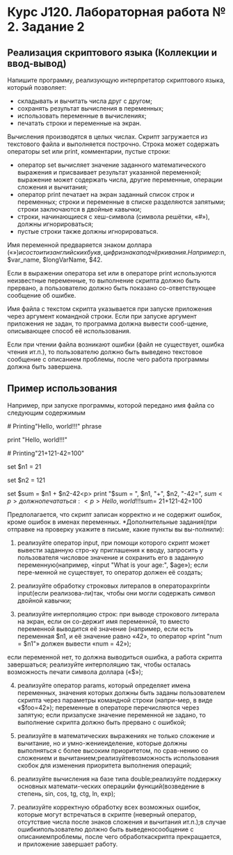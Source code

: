 # Курс J120. Лабораторная работа № 2. Задание 2
## Реализация скриптового языка (Коллекции и ввод-вывод)

Напишите программу, реализующую интерпретатор скриптового языка, который позволяет:
- складывать и вычитать числа друг с другом;
- сохранять результат вычисления в переменных;
- использовать переменные в вычислениях;
- печатать строки и переменные на экран.<p>

Вычисления производятся в целых числах.
Скрипт загружается из текстового файла и выполняется построчно. Строка может содержать операторы set или print, комментарии, пустые строки:
- оператор set вычисляет значение заданного математического выражения и присваивает результат указанной переменной; выражение может содержать числа, другие переменные, операции сложения и вычитания;
- оператор print печатает на экран заданный список строк и переменных; строки и переменные в списке разделяются запятыми; строки заключаются в двойные кавычки;
- строки, начинающиеся с хеш-символа (символа решётки, «#»), должны игнорироваться;
- пустые строки также должны игнорироваться.<p>

Имя переменной предваряется знаком доллара («$») и состоит из английских букв, цифр и знака подчёркивания. Например:$n, $var_name, $longVarName, $42.<p>

Если в выражении оператора set или в операторе print используются неизвестные переменные, то выполнение скрипта должно быть прервано, а пользователю должно быть показано со-ответствующее сообщение об ошибке.<p>

Имя файла с текстом скрипта указывается при запуске приложения через аргумент командной строки. Если при запуске аргумент приложения не задан, то программа должна вывести сооб-щение, описывающее способ её использования.<p>

Если при чтении файла возникают ошибки (файл не существует, ошибка чтения ит.п.), то пользователю должно быть выведено текстовое сообщение с описанием проблемы, после чего работа программы должна быть завершена.<p>

## Пример использования
Например, при запуске программы, которой передано имя файла со следующим содержимым

\# Printing"Hello, world!!!" phrase<p>
print "Hello, world!!!"

\# Printing"21+121-42=100"<p>

set $n1 = 21<p>
set $n2 = 121<p>
set $sum = $n1 + $n2-42<p>
print "$sum = ", $n1, "+", $n2, "-42=", $sum<p>
должно печататься:<p>
Hello, world!!!$sum= 21+121-42=100

Предполагается, что скрипт записан корректно и не содержит ошибок, кроме ошибок в именах переменных.
*Дополнительные задания(при отправке на проверку укажите в письме, какие пункты вы вы-полнили):

1) реализуйте оператор input, при помощи которого скрипт может вывести заданную стро-ку приглашения к вводу, запросить у пользователя числовое значение и сохранить его в заданную переменную(например, «input "What is your age:", $age»); если пере-менной не существует, то оператор должен её создать;

2) реализуйте обработку строковых литералов в операторахprintи input(если реализова-ли)так, чтобы они могли содержать символ двойной кавычки;

3) реализуйте интерполяцию строк: при выводе строкового литерала на экран, если он со-держит имя переменной, то вместо переменной выводится её значение (например, если есть переменная $n1, и её значение равно «42», то оператор «print "num = $n1"» должен вывести «num = 42»);

если переменной нет, то должна выводиться ошибка, а работа скрипта завершаться;
реализуйте интерполяцию так, чтобы осталась возможность печати символа доллара («$»);

4) реализуйте оператор params, который определяет имена переменных, значения которых должны быть заданы пользователем скрипта через параметры командной строки (напри-мер, в виде «$foo=42»); переменные в операторе перечисляются через запятую; если призапуске значение переменной не задано, то выполнение скрипта должно быть прервано с ошибкой;

5) реализуйте в математических выражениях не только сложение и вычитание, но и умно-жениеиделение, которые должны выполняться с более высоким приоритетом, по срав-нению со сложением и вычитанием;реализуйтевозможность использования скобок для изменения приоритета выполнения операций;

6) реализуйте вычисления на базе типа double;реализуйте поддержку основных математи-ческих операцийи функций(возведение в степень, sin, cos, tg, ctg, ln, exp);

7) реализуйте корректную обработку всех возможных ошибок, которые могут встречаться в скрипте  (неверный  оператор,  отсутствие  числа  после  знаков  сложения  и  вычитания ит.п.);в случае ошибкипользователю должно быть выведеносообщение с описаниемпроблемы, после чего обработкаскрипта прекращается, и приложение завершает работу.

